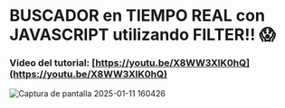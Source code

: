 # BUSCADOR en TIEMPO REAL con JAVASCRIPT utilizando FILTER!! 😱
### Video del tutorial: [https://youtu.be/X8WW3XlK0hQ](https://youtu.be/X8WW3XlK0hQ)

![Captura de pantalla 2025-01-11 160426](https://github.com/user-attachments/assets/d9773e09-318d-400b-8e1e-bc8132c3854f)




